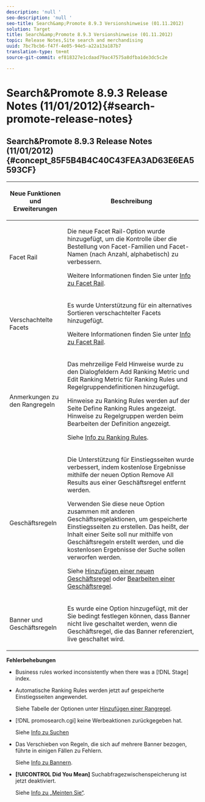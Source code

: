 ```yaml
---
description: 'null '
seo-description: 'null '
seo-title: Search&amp;Promote 8.9.3 Versionshinweise (01.11.2012)
solution: Target
title: Search&amp;Promote 8.9.3 Versionshinweise (01.11.2012)
topic: Release Notes,Site search and merchandising
uuid: 7bc7bcb6-f47f-4e05-94e5-a22a13a187b7
translation-type: tm+mt
source-git-commit: ef818327e1cdaad79ac47575a8dfba1de3dc5c2e

---
```



# Search&amp;Promote 8.9.3 Release Notes (11/01/2012){#search-promote-release-notes}

## Search&amp;Promote 8.9.3 Release Notes (11/01/2012) {#concept_85F5B4B4C40C43FEA3AD63E6EA5593CF}

<table> 
 <thead> 
  <tr> 
   <th colname="col1" class="entry"> <p>Neue Funktionen und Erweiterungen </p> </th> 
   <th colname="col2" class="entry"> <p>Beschreibung </p> </th> 
  </tr> 
 </thead>
 <tbody> 
  <tr> 
   <td colname="col1"> <p>Facet Rail </p> </td> 
   <td colname="col2"> <p> 
     <!--3309390-->Die neue <span class="uicontrol">Facet Rail</span>-Option wurde hinzugefügt, um die Kontrolle über die Bestellung von Facet-Familien und Facet-Namen (nach Anzahl, alphabetisch) zu verbessern. </p> <p>Weitere Informationen finden Sie unter <a href="../c-about-design-menu/c-about-facet-rails.md#concept_1FDC8BCDFFC84A0889DA670F63D5F6DB" format="dita" scope="local">Info zu Facet Rail</a>. </p> </td> 
  </tr> 
  <tr> 
   <td colname="col1"> <p> Verschachtelte Facets </p> </td> 
   <td colname="col2"> <p> Es wurde Unterstützung für ein alternatives Sortieren verschachtelter Facets hinzugefügt. </p> <p>Weitere Informationen finden Sie unter <a href="../c-about-design-menu/c-about-facet-rails.md#concept_1FDC8BCDFFC84A0889DA670F63D5F6DB" format="dita" scope="local">Info zu Facet Rail</a>. </p> </td> 
  </tr> 
  <tr> 
   <td colname="col1"> <p>Anmerkungen zu den Rangregeln </p> </td> 
   <td colname="col2"> <p> 
     <!--3063772--> Das mehrzeilige Feld <span class="wintitle">Hinweise</span> wurde zu den Dialogfeldern <span class="wintitle">Add Ranking Metric</span> und <span class="wintitle">Edit Ranking Metric</span> für Ranking Rules und Regelgruppendefinitionen hinzugefügt. </p> <p>Hinweise zu Ranking Rules werden auf der Seite <span class="wintitle">Define Ranking Rules</span> angezeigt. Hinweise zu Regelgruppen werden beim Bearbeiten der Definition angezeigt. </p> <p>Siehe <a href="../c-about-rules-menu/c-about-ranking-rules.md#concept_F555C076759B4E81B925441CFE707397" format="dita" scope="local">Info zu Ranking Rules</a>. </p> </td> 
  </tr> 
  <tr> 
   <td colname="col1"> <p>Geschäftsregeln </p> </td> 
   <td colname="col2"> <p> 
     <!--3331637--> Die Unterstützung für Einstiegsseiten wurde verbessert, indem kostenlose Ergebnisse mithilfe der neuen Option <span class="uicontrol">Remove All Results</span> aus einer Geschäftsregel entfernt werden. </p> <p>Verwenden Sie diese neue Option zusammen mit anderen Geschäftsregelaktionen, um gespeicherte Einstiegsseiten zu erstellen. Das heißt, der Inhalt einer Seite soll nur mithilfe von Geschäftsregeln erstellt werden, und die kostenlosen Ergebnisse der Suche sollen verworfen werden. </p> <p>Siehe <a href="../c-about-rules-menu/c-about-business-rules.md#task_BD3B31ED48BB4B1B8F1DCD3BFA2528E7" format="dita" scope="local">Hinzufügen einer neuen Geschäftsregel</a> oder <a href="../c-about-rules-menu/c-about-business-rules.md#task_375CFA75D1D94D9E92A35DE1228E5087" format="dita" scope="local">Bearbeiten einer Geschäftsregel</a>. </p> </td> 
  </tr> 
  <tr> 
   <td colname="col1"> <p>Banner und Geschäftsregeln </p> </td> 
   <td colname="col2"> <p> Es wurde eine Option hinzugefügt, mit der Sie bedingt festlegen können, dass Banner nicht live geschaltet werden, wenn die Geschäftsregel, die das Banner referenziert, live geschaltet wird. </p> </td> 
  </tr> 
 </tbody> 
</table>

**Fehlerbehebungen**

* Business rules worked inconsistently when there was a [!DNL Stage] index.
* Automatische Ranking Rules werden jetzt auf gespeicherte Einstiegsseiten angewendet.

   Siehe Tabelle der Optionen unter [Hinzufügen einer Rangregel](../c-about-rules-menu/c-about-ranking-rules.md#task_A132789FD4E5423DAD090DCDA7311E8A).

* [!DNL promosearch.cgi] keine Werbeaktionen zurückgegeben hat.

   Siehe [Info zu Suchen](../c-about-settings-menu/c-about-searching-menu.md#concept_207105CF26B1448F8A3D223787C56AB8)

* Das Verschieben von Regeln, die sich auf mehrere Banner bezogen, führte in einigen Fällen zu Fehlern.

   Siehe [Info zu Bannern](../c-about-design-menu/c-about-banners.md#concept_5BBE01FEC6134393B43CC917C8CC64DA).

* **[!UICONTROL Did You Mean]** Suchabfragezwischenspeicherung ist jetzt deaktiviert.

   Siehe [Info zu „Meinten Sie“](../c-about-linguistics-menu/c-about-did-you-mean.md#concept_7D4F3C29EF184B538B8AE2ECAE0CDC5E).

